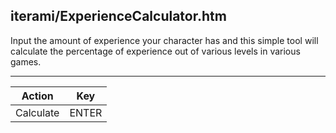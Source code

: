 iterami/ExperienceCalculator.htm
--------------------------------

Input the amount of experience your character has and this simple tool will calculate the percentage of experience out of various levels in various games.

---

Action    | Key
----------|------
Calculate | ENTER
